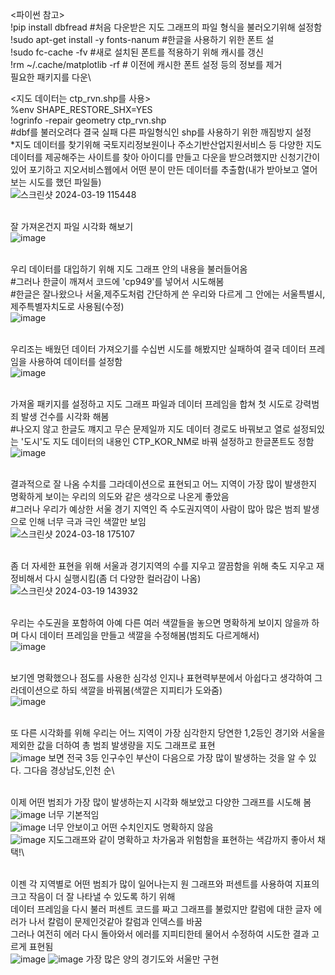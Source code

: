 <파이썬 참고>\
!pip install dbfread #처음 다운받은 지도 그래프의 파일 형식을 불러오기위해 설정함\
!sudo apt-get install -y fonts-nanum #한글을 사용하기 위한 폰트 설\
!sudo fc-cache -fv #새로 설치된 폰트를 적용하기 위해 캐시를 갱신\
!rm ~/.cache/matplotlib -rf # 이전에 캐시한 폰트 설정 등의 정보를 제거\
필요한 패키지를 다운\

<지도 데이터는 ctp_rvn.shp를 사용>\
%env SHAPE_RESTORE_SHX=YES\
!ogrinfo -repair geometry ctp_rvn.shp \
#dbf를 불러오려다 결국 실패 다른 파일형식인 shp를 사용하기 위한 깨짐방지 설정 \
*지도 데이터를 찾기위해 국토지리정보원이나 주소기반산업지원서비스 등 다양한 지도 데이터를 제공해주는 사이트를 찾아 아이디를 만들고 다운을 받으려했지만 신청기간이 있어 포기하고 지오서비스웹에서 어떤 분이 만든 데이터를 추출함(내가 받아보고 열어보는 시도를 했던 파일들)\
![스크린샷 2024-03-19 115448](https://github.com/pladata-encore/DE30-5-Crime/assets/163955122/d1ba7fe3-5ff8-4a38-9530-405400369718)

\
잘 가져온건지 파일 시각화 해보기\
![image](https://github.com/pladata-encore/DE30-5-Crime/assets/163955122/1ecb127d-b0b9-4987-b2f0-1ce773df51a1)

\
우리 데이터를 대입하기 위해 지도 그래프 안의 내용을 불러들어옴\
#그러나 한글이 깨져서 코드에 'cp949'를 넣어서 시도해봄\
#한글은 잘나왔으나 서울,제주도처럼 간단하게 쓴 우리와 다르게 그 안에는 서울특별시,제주특별자치도로 사용됨(수정)\
![image](https://github.com/pladata-encore/DE30-5-Crime/assets/163955122/57f045e2-c2aa-444a-81f8-f5ee336800b1)

\
우리조는 배웠던 데이터 가져오기를 수십번 시도를 해봤지만 실패하여 결국 데이터 프레임을 사용하여 데이터를 설정함\
![image](https://github.com/pladata-encore/DE30-5-Crime/assets/163955122/b17c681d-9412-4a84-b62f-6cfdda95ce41)

\
가져올 패키지를 설정하고 지도 그래프 파일과 데이터 프레임을 합쳐 첫 시도로 강력범죄 발생 건수를 시각화 해봄\
#나오지 않고 한글도 꺠지고 무슨 문제일까 지도 데이터 경로도 바꿔보고 열로 설정되있는 '도시'도 지도 데이터의 내용인 CTP_KOR_NM로 바꿔 설정하고 한글폰트도 정함\
![image](https://github.com/pladata-encore/DE30-5-Crime/assets/163955122/b34f456f-1371-4891-8e54-efc3a6f332d7)

\
결과적으로 잘 나옴 수치를 그라데이션으로 표현되고 어느 지역이 가장 많이 발생한지 명확하게 보이는 우리의 의도와 같은 생각으로 나온게 좋았음\
#그러나 우리가 예상한 서울 경기 지역인 즉 수도권지역이 사람이 많아 많은 범죄 발생으로 인해 너무 극과 극인 색깔만 보임\
![스크린샷 2024-03-18 175107](https://github.com/pladata-encore/DE30-5-Crime/assets/163955122/781975f6-156b-44f8-9e83-2434f9d77994)

\
좀 더 자세한 표현을 위해 서울과 경기지역의 수를 지우고 깔끔함을 위해 축도 지우고 재정비해서 다시 실행시킴(좀 더 다양한 컬러감이 나옴)\
![스크린샷 2024-03-19 143932](https://github.com/pladata-encore/DE30-5-Crime/assets/163955122/c94dd98b-274b-4656-92ea-e23a28b4d72e)

\
우리는 수도권을 포함하여 아예 다른 여러 색깔들을 놓으면 명확하게 보이지 않을까 하며 다시 데이터 프레임을 만들고 색깔을 수정해봄(범죄도 다르게해서)\
![image](https://github.com/pladata-encore/DE30-5-Crime/assets/163955122/188e6302-fc5b-4f5f-8205-868009db23ee)

\
보기엔 명확했으나 점도를 사용한 심각성 인지나 표현력부분에서 아쉽다고 생각하여 그라데이션으로 하되 색깔을 바꿔봄(색깔은 지피티가 도와줌)\
![image](https://github.com/pladata-encore/DE30-5-Crime/assets/163955122/75280470-72fd-4ad7-8595-491deaf6f687)

\
또 다른 시각화를 위해 우리는 어느 지역이 가장 심각한지 당연한 1,2등인 경기와 서울을 제외한 값을 더하여 총 범죄 발생량을 지도 그래프로 표현\
![image](https://github.com/pladata-encore/DE30-5-Crime/assets/163955122/66f6faf9-64ff-4c89-bf05-c477de0a8154)
보면 전국 3등 인구수인 부산이 다음으로 가장 많이 발생하는 것을 알 수 있다. 그다음 경상남도,인천 순\

\
이제 어떤 범죄가 가장 많이 발생하는지 시각화 해보았고 다양한 그래프를 시도해 봄\
![image](https://github.com/pladata-encore/DE30-5-Crime/assets/163955122/c6a824c9-1268-4956-9f4b-04775e3351b1)
너무 기본적임\
![image](https://github.com/pladata-encore/DE30-5-Crime/assets/163955122/f8e34bdc-44d5-46d1-941a-981e4d7a3151)
너무 안보이고 어떤 수치인지도 명확하지 않음\
![image](https://github.com/pladata-encore/DE30-5-Crime/assets/163955122/4a148ebb-27f4-4cba-8b50-5fb213a03163)
지도그래프와 같이 명확하고 차가움과 위험함을 표현하는 색감까지 좋아서 채택!\

\
이젠 각 지역별로 어떤 범죄가 많이 일어나는지 원 그래프와 퍼센트를 사용하여 지표의 크고 작음이 더 잘 나타낼 수 있도록 하기 위해\
데이터 프레임을 다시 불러 퍼센트 코드를 짜고 그래프를 불렀지만 칼럼에 대한 글자 에러가 나서 칼럼이 문제인것같아 칼럼과 인덱스를 바꿈\
그러나 여전히 에러 다시 돌아와서 에러를 지피티한테 물어서 수정하여 시도한 결과 고르게 표현됨\
![image](https://github.com/pladata-encore/DE30-5-Crime/assets/163955122/27bbf80c-a34d-431e-bdf1-599cd1a263e7)
![image](https://github.com/pladata-encore/DE30-5-Crime/assets/163955122/0ae0aff5-9f35-43dd-b273-e829f718c76e)
가장 많은 양의 경기도와 서울만 구현

